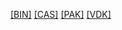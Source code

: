 [[BIN]]([BIN]/index.html)
[[CAS]]([CAS]/index.html)
[[PAK]]([PAK]/index.html)
[[VDK]]([VDK]/index.html)
